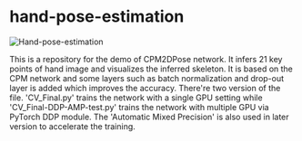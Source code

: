 # hand-pose-estimation
![Hand-pose-estimation](https://user-images.githubusercontent.com/52950649/138914461-3fc0fd26-c126-4d5c-9a96-dbcde704c229.png)


 This is a repository for the demo of CPM2DPose network. It infers 21 key points of hand image and visualizes the inferred skeleton. It is based on the CPM network and some layers such as batch normalization and drop-out layer is added which improves the accuracy. There're two version of the file. 'CV_Final.py' trains the network with a single GPU setting while 'CV_Final-DDP-AMP-test.py' trains the network with multiple GPU via PyTorch DDP module. The 'Automatic Mixed Precision' is also used in later version to accelerate the training.
